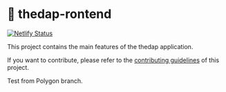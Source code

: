 # 🥞 thedap-rontend

[![Netlify Status](https://api.netlify.com/api/v1/badges/aac3e476-53a5-4fb5-bbd6-823c035e888f/deploy-status)](https://app.netlify.com/sites/thedap/deploys)

This project contains the main features of the thedap application.

If you want to contribute, please refer to the [contributing guidelines](./CONTRIBUTING.md) of this project.

Test from Polygon branch.
